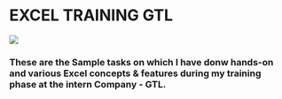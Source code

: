 <h1>EXCEL TRAINING GTL</h1>

<img src="https://bfiinsight.com/wp-content/uploads/2021/11/Excel-Picture.jpeg">


<h3>These are the Sample tasks on which I have donw hands-on and  various Excel concepts & features during my training phase at the intern Company - GTL. 
